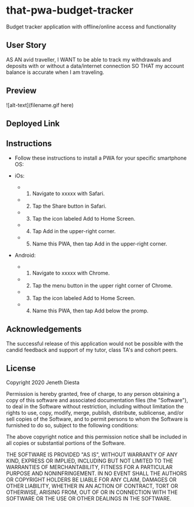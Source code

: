 # that-pwa-budget-tracker
Budget tracker application with offline/online access and functionality

## User Story
AS AN avid traveller, I WANT to be able to track my withdrawals and deposits with or without a data/internet connection SO THAT my account balance is accurate when I am traveling. 

## Preview
![alt-text](filename.gif here)


## Deployed Link

## Instructions
* Follow these instructions to install a PWA for your specific smartphone OS:

* iOs:

  * 1. Navigate to xxxxx with Safari.

  * 2. Tap the Share button in Safari.

  * 3. Tap the icon labeled Add to Home Screen.

  * 4. Tap Add in the upper-right corner.

  * 5. Name this PWA, then tap Add in the upper-right corner.

* Android:

  * 1. Navigate to xxxxx with Chrome.

  * 2. Tap the menu button in the upper right corner of Chrome.

  * 3. Tap the icon labeled Add to Home Screen.

  * 4. Name this PWA, then tap Add below the promp.


## Acknowledgements
The successful release of this application would not be possible with the candid feedback and support of my tutor, class TA's and cohort peers. 

## License 
Copyright 2020 Jeneth Diesta

Permission is hereby granted, free of charge, to any person obtaining a copy of this software and associated documentation files (the "Software"), to deal in the Software without restriction, including without limitation the rights to use, copy, modify, merge, publish, distribute, sublicense, and/or sell copies of the Software, and to permit persons to whom the Software is furnished to do so, subject to the following conditions:

The above copyright notice and this permission notice shall be included in all copies or substantial portions of the Software.

THE SOFTWARE IS PROVIDED "AS IS", WITHOUT WARRANTY OF ANY KIND, EXPRESS OR IMPLIED, INCLUDING BUT NOT LIMITED TO THE WARRANTIES OF MERCHANTABILITY, FITNESS FOR A PARTICULAR PURPOSE AND NONINFRINGEMENT. IN NO EVENT SHALL THE AUTHORS OR COPYRIGHT HOLDERS BE LIABLE FOR ANY CLAIM, DAMAGES OR OTHER LIABILITY, WHETHER IN AN ACTION OF CONTRACT, TORT OR OTHERWISE, ARISING FROM, OUT OF OR IN CONNECTION WITH THE SOFTWARE OR THE USE OR OTHER DEALINGS IN THE SOFTWARE.
